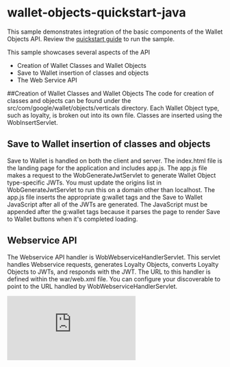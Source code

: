 wallet-objects-quickstart-java
==============================

This sample demonstrates integration of the basic components of the Wallet Objects API.  Review the [quickstart guide](https://developers.google.com/commerce/wallet/objects/quickstart-java) to run the sample.

This sample showcases several aspects of the API
* Creation of Wallet Classes and Wallet Objects
* Save to Wallet insertion of classes and objects
* The Web Service API

##Creation of Wallet Classes and Wallet Objects
The code for creation of classes and objects can be found under the src/com/google/wallet/objects/verticals directory.  Each Wallet Object type, such as loyalty, is broken out into its own file.  Classes are inserted using the WobInsertServlet.

## Save to Wallet insertion of classes and objects
Save to Wallet is handled on both the client and server.  The index.html file is the landing page for the application and includes app.js.  The app.js file makes a request to the WobGenerateJwtServlet to generate Wallet Object type-specific JWTs. You must update the origins list in WobGenerateJwtServlet to run this on a domain other than localhost. The app.js file inserts the appropriate g:wallet tags and the Save to Wallet JavaScript after all of the JWTs are generated.  The JavaScript must be appended after the g:wallet tags because it parses the page to render Save to Wallet buttons when it's completed loading.

## Webservice API
The Webservice API handler is WobWebserviceHandlerServlet.  This servlet handles Webservice requests, generates Loyalty Objects, converts Loyalty Objects to JWTs, and responds with the JWT.  The URL to this handler is defined within the war/web.xml file.  You can configure your discoverable to point to the URL handled by WobWebserviceHandlerServlet.

[![Analytics](https://ga-beacon.appspot.com/UA-46956809-1/walletobjects-quickstart-java/README.md)](https://github.com/igrigorik/ga-beacon)

